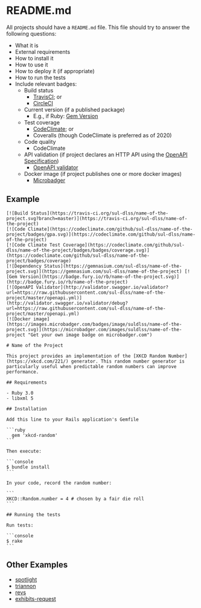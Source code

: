 # README.md

All projects should have a `README.md` file. This file should try to answer the following questions:

- What it is
- External requirements
- How to install it
- How to use it
- How to deploy it (if appropriate)
- How to run the tests
- Include relevant badges:
    - Build status
      - [TravisCI](http://docs.travis-ci.com/user/status-images/); or
      - [CircleCI](https://circleci.com/docs/2.0/status-badges/)
    - Current version (if a published package)
      - E.g., if Ruby: [Gem Version](http://badge.fury.io/for/rb)
    - Test coverage 
      - [CodeClimate](https://codeclimate.com/); or
      - Coveralls (though CodeClimate is preferred as of 2020)
    - Code quality
      - CodeClimate
    - API validation (if project declares an HTTP API using the [OpenAPI Specification](http://spec.openapis.org/oas/v3.0.2))
      - [OpenAPI validator](http://validator.swagger.io/validator)
    - Docker image (if project publishes one or more docker images)
      -  [Microbadger](https://microbadger.com/#badges)

## Example
    [![Build Status](https://travis-ci.org/sul-dlss/name-of-the-project.svg?branch=master)](https://travis-ci.org/sul-dlss/name-of-the-project) 
    [![Code Climate](https://codeclimate.com/github/sul-dlss/name-of-the-project/badges/gpa.svg)](https://codeclimate.com/github/sul-dlss/name-of-the-project)
    [![Code Climate Test Coverage](https://codeclimate.com/github/sul-dlss/name-of-the-project/badges/badges/coverage.svg)](https://codeclimate.com/github/sul-dlss/name-of-the-project/badges/coverage) 
    [![Dependency Status](https://gemnasium.com/sul-dlss/name-of-the-project.svg)](https://gemnasium.com/sul-dlss/name-of-the-project) [![Gem Version](https://badge.fury.io/rb/name-of-the-project.svg)](http://badge.fury.io/rb/name-of-the-project)
    [![OpenAPI Validator](http://validator.swagger.io/validator?url=https://raw.githubusercontent.com/sul-dlss/name-of-the-project/master/openapi.yml)](http://validator.swagger.io/validator/debug?url=https://raw.githubusercontent.com/sul-dlss/name-of-the-project/master/openapi.yml)
    [![Docker image](https://images.microbadger.com/badges/image/suldlss/name-of-the-project.svg)](https://microbadger.com/images/suldlss/name-of-the-project "Get your own image badge on microbadger.com")
    
    # Name of the Project

    This project provides an implementation of the [XKCD Random Number](https://xkcd.com/221/) generator. This random number generator is particularly useful when predictable random numbers can improve performance.

    ## Requirements

    - Ruby 3.0
    - libxml 5

    ## Installation

    Add this line to your Rails application's Gemfile

    ```ruby
      gem 'xkcd-random'
    ```

    Then execute:

    ```console
    $ bundle install
    ```

    In your code, record the random number:

    ```
    XKCD::Random.number = 4 # chosen by a fair die roll
    ```

    ## Running the tests

    Run tests:

    ```console
    $ rake
    ```
    
## Other Examples

- [spotlight](https://github.com/sul-dlss/spotlight)
- [triannon](https://github.com/sul-dlss/triannon)
- [revs](https://github.com/sul-dlss/revs)
- [exhibits-request](https://github.com/sul-dlss/exhibits-request)
